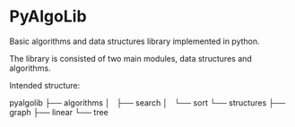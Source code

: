 # PyAlgoLib
Basic algorithms and data structures library implemented in python.

The library is consisted of two main modules, data structures and algorithms.

Intended structure:

pyalgolib
├── algorithms
│   ├── search
│   └── sort
└── structures
    ├── graph
    ├── linear
    └── tree
